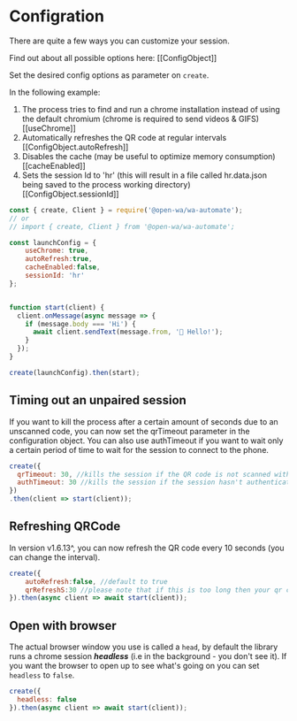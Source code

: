 # Configration

There are quite a few ways you can customize your session.

Find out about all possible options here: [[ConfigObject]]

Set the desired config options as parameter on `create`.

In the following example:

1. The process tries to find and run a chrome installation instead of using the default chromium (chrome is required to send videos & GIFS) [[useChrome]]
2. Automatically refreshes the QR code at regular intervals [[ConfigObject.autoRefresh]]
3. Disables the cache (may be useful to optimize memory consumption) [[cacheEnabled]]
4. Sets the session Id to 'hr' (this will result in a file called hr.data.json being saved to the process working directory) [[ConfigObject.sessionId]]

```javascript
const { create, Client } = require('@open-wa/wa-automate');
// or
// import { create, Client } from '@open-wa/wa-automate';

const launchConfig = {
    useChrome: true,
    autoRefresh:true,
    cacheEnabled:false,
    sessionId: 'hr'
};


function start(client) {
  client.onMessage(async message => {
    if (message.body === 'Hi') {
      await client.sendText(message.from, '👋 Hello!');
    }
  });
}

create(launchConfig).then(start);

```

## Timing out an unpaired session

If you want to kill the process after a certain amount of seconds due to an unscanned code, you can now set the qrTimeout parameter in the configuration object. You can also use authTimeout if you want to wait only a certain period of time to wait for the session to connect to the phone.

```javascript
create({
  qrTimeout: 30, //kills the session if the QR code is not scanned within 30 seconds.
  authTimeout: 30 //kills the session if the session hasn't authentication 30 seconds (e.g If the session has the right credentials but the phone is off).
})
.then(client => start(client));
```

## Refreshing QRCode

In version v1.6.13^, you can now refresh the QR code every 10 seconds (you can change the interval).

```javascript
create({
    autoRefresh:false, //default to true
    qrRefreshS:30 //please note that if this is too long then your qr code scan may end up being invalid. Generally qr codes expire every 15 seconds.
}).then(async client => await start(client));
```

## Open with browser

The actual browser window you use is called a `head`, by default the library runs a chrome session ***headless*** (i.e in the background - you don't see it). If you want the browser to open up to see what's going on you can set `headless` to `false`.

```javascript
create({
  headless: false
}).then(async client => await start(client));
```

